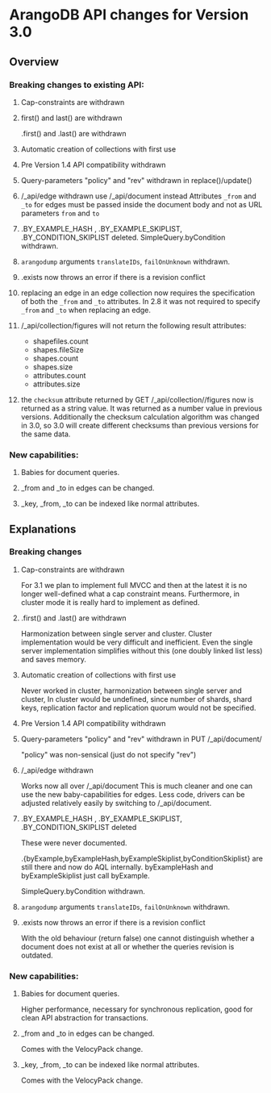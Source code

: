 ArangoDB API changes for Version 3.0
====================================

Overview
--------

### Breaking changes to existing API:

 1. Cap-constraints are withdrawn

 2. first() and last() are withdrawn

    <collection>.first() and <collection>.last() are withdrawn
 
 3. Automatic creation of collections with first use

 4. Pre Version 1.4 API compatibility withdrawn

 5. Query-parameters "policy" and "rev" withdrawn in replace()/update()

 6. /_api/edge withdrawn
    use /_api/document instead
    Attributes `_from` and `_to` for edges must be passed inside the
    document body and not as URL parameters `from` and `to`

 7. <collection>.BY_EXAMPLE_HASH , <collection>.BY_EXAMPLE_SKIPLIST,
    <collection>.BY_CONDITION_SKIPLIST deleted.
    SimpleQuery.byCondition withdrawn.

 8. `arangodump` arguments `translateIDs`, `failOnUnknown` withdrawn.

 9. <collection>.exists now throws an error if there is a revision
    conflict

10. replacing an edge in an edge collection now requires the specification
    of both the `_from` and `_to` attributes. In 2.8 it was not required
    to specify `_from` and `_to` when replacing an edge.

11. /_api/collection/figures will not return the following result attributes:
    - shapefiles.count
    - shapes.fileSize
    - shapes.count
    - shapes.size
    - attributes.count
    - attributes.size

12. the `checksum` attribute returned by GET /_api/collection/<collection>/figures
    now is returned as a string value. It was returned as a number value in previous
    versions. Additionally the checksum calculation algorithm was changed in 3.0,
    so 3.0 will create different checksums than previous versions for the same data.

### New capabilities:

 1. Babies for document queries.

 2. _from and _to in edges can be changed.

 3. _key, _from, _to can be indexed like normal attributes.

Explanations
------------

### Breaking changes

 1. Cap-constraints are withdrawn

    For 3.1 we plan to implement full MVCC and then at the latest it is
    no longer well-defined what a cap constraint means. Furthermore, in
    cluster mode it is really hard to implement as defined.

 2. <collection>.first() and <collection>.last() are withdrawn

    Harmonization between single server and cluster. Cluster
    implementation would be very difficult and inefficient. Even the
    single server implementation simplifies without this (one doubly
    linked list less) and saves memory.

 3. Automatic creation of collections with first use

    Never worked in cluster, harmonization between single server and
    cluster, In cluster would be undefined, since number of shards,
    shard keys, replication factor and replication quorum would not be
    specified.

 4. Pre Version 1.4 API compatibility withdrawn

 5. Query-parameters "policy" and "rev" withdrawn in PUT /_api/document/<id>

    "policy" was non-sensical (just do not specify "rev")

 6. /_api/edge withdrawn

    Works now all over /_api/document
    This is much cleaner and one can use the new baby-capabilities for
    edges. Less code, drivers can be adjusted relatively easily by switching
    to /_api/document.

 7. <collection>.BY_EXAMPLE_HASH , <collection>.BY_EXAMPLE_SKIPLIST,
    <collection>.BY_CONDITION_SKIPLIST deleted

    These were never documented.

    <collection>.{byExample,byExampleHash,byExampleSkiplist,byConditionSkiplist}
    are still there and now do AQL internally. byExampleHash and
    byExampleSkiplist just call byExample.
    
    SimpleQuery.byCondition withdrawn.

 8. `arangodump` arguments `translateIDs`, `failOnUnknown` withdrawn.

 9. <collection>.exists now throws an error if there is a revision conflict

    With the old behaviour (return false) one cannot distinguish whether
    a document does not exist at all or whether the queries revision is
    outdated.
    
### New capabilities:

 1. Babies for document queries.

    Higher performance, necessary for synchronous replication, good for
    clean API abstraction for transactions.

 2. _from and _to in edges can be changed.

    Comes with the VelocyPack change.

 3. _key, _from, _to can be indexed like normal attributes.

    Comes with the VelocyPack change.

